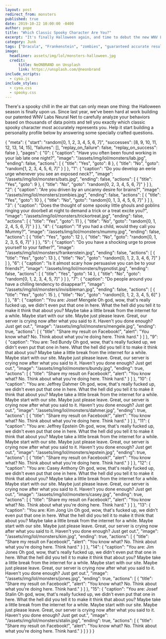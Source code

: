 ```yaml
---
layout: post
redirect_from: monsters
published: true
date: 2019-10-22 10:00:00 -0400
author: pope
title: "Which Classic Spooky Character Are You?"
excerpt: "It's finally Halloween again, and time to debut the new WNV Labs Neural Net which uses thousands of detailed data points to tell you which classic spooky character most accurately represents you!"
category: Junk
tags: ["Dracula", "Frankenstein", "zombies", "guaranteed accurate results", "choose your own adventure", "2spooky4me", "Spooky Behavior", "spooky scary skeletons", "Halloween"]
image:
  headliner: assets/img/lol/monsters-halloween.jpg
  credit: 
      title: NeONBRAND on Unsplash
      link: https://unsplash.com/@neonbrand
include_scripts:
  - cyoa.js
include_styles:
  - cyoa.css
  - spooky.css
---
```


<link href="https://fonts.googleapis.com/css?family=DM+Serif+Display|Nosifer&display=swap" rel="stylesheet">

There's a spooky chill in the air that can only mean one thing: the Halloween season is finally upon us. Since last year, we've been hard at work building our patented WNV Labs Neural Net to carefully analyze your behaviors based on thousands of data points and tell you exactly which classic spooky character most accurately represents you. Help it start building a personality profile below by answering some specially crafted questions.

<div id="adventure">
{
  "meta": {
    "start": "random[0, 1, 2, 3, 4, 5, 6, 7]",
    "successes": [8, 9, 10, 11, 12, 13, 14, 15],
    "failures": [],
    "replay_on_failure": false,
    "replay_on_success": false
  },
  "pages": {
    "0": {
      "caption": "Have you often been found <span class=\"spooky\">working in your lab late one night</span>?",
      "image": "/assets/img/lol/monsters/lab.jpg",
      "ending": false,
      "actions": [
        {
          "title": "Yes",
          "goto": 8
        },
        {
          "title": "No",
          "goto": "random[1, 2, 3, 4, 5, 6, 7]"
        }
      ]
    },
    "1": {
      "caption": "Do you develop an <span class=\"spooky\">eerie urge</span> whenever you see an <span class=\"spooky\">exposed neck</span>?",
      "image": "/assets/img/lol/monsters/bats.jpg",
      "ending": false,
      "actions": [
        {
          "title": "Yes",
          "goto": 9
        },
        {
          "title": "No",
          "goto": "random[0, 2, 3, 4, 5, 6, 7]"
        }
      ]
    },
    "2": {
      "caption": "Are you driven by an <span class=\"spooky\">uncanny desire for brains</span>?",
      "image": "/assets/img/lol/monsters/zombies.jpg",
      "ending": false,
      "actions": [
        {
          "title": "Yes",
          "goto": 10
        },
        {
          "title": "No",
          "goto": "random[0, 1, 3, 4, 5, 6, 7]"
        }
      ]
    },
    "3": {
      "caption": "Does the thought of some <span class=\"spooky\">spooky little ghouls and goblins</span> ringing your doorbell at night to demand a <span class=\"spooky\">trick or a treat</span> excite you?",
      "image": "/assets/img/lol/monsters/trickortreat.jpg",
      "ending": false,
      "actions": [
        {
          "title": "Yes",
          "goto": 11
        },
        {
          "title": "No",
          "goto": "random[0, 1, 2, 4, 5, 6, 7]"
        }
      ]
    },
    "4": {
      "caption": "If you had a child, would they call you <span class=\"spooky\">Mummy</span>?",
      "image": "/assets/img/lol/monsters/mummy.jpg",
      "ending": false,
      "actions": [
        {
          "title": "Yes",
          "goto": 12
        },
        {
          "title": "No",
          "goto": "random[0, 1, 2, 3, 5, 6, 7]"
        }
      ]
    },
    "5": {
      "caption": "Do you have a <span class=\"spooky\">shocking urge</span> to prove yourself to your father?",
      "image": "/assets/img/lol/monsters/frankenstein.jpg",
      "ending": false,
      "actions": [
        {
          "title": "Yes",
          "goto": 13
        },
        {
          "title": "No",
          "goto": "random[0, 1, 2, 3, 4, 6, 7]"
        }
      ]
    },
    "6": {
      "caption": "Is it almost <span class=\"spooky\">scary</span> how persuasive you can be to your friends?",
      "image": "/assets/img/lol/monsters/hypnotist.jpg",
      "ending": false,
      "actions": [
        {
          "title": "Yes",
          "goto": 14
        },
        {
          "title": "No",
          "goto": "random[0, 1, 2, 3, 4, 5, 7]"
        }
      ]
    },
    "7": {
      "caption": "Do people around you have a <span class=\"spooky\">chilling</span> tendency to <span class=\"spooky\">disappear</span>?",
      "image": "/assets/img/lol/monsters/invisibleman.jpg",
      "ending": false,
      "actions": [
        {
          "title": "Yes",
          "goto": 15
        },
        {
          "title": "No",
          "goto": "random[0, 1, 2, 3, 4, 5, 6]"
        }
      ]
    },
    "8": {
      "caption": "<span class=\"unspooky\">You are: Josef Mengele</span> Oh god, wow, that's really fucked up, we didn't even put that one in here. What the hell did you tell it to make it think that about you? Maybe take a little break from the internet for a while. Maybe start with our site. Maybe just please leave. Great, our server is crying now after what you said to it. Haven't you done enough? Just get out.",
      "image": "/assets/img/lol/monsters/mengele.jpg",
      "ending": true,
      "actions": [
        {
          "title": "Share my result on Facebook!",
          "alert": "You know what? No. Think about what you're doing here. Think hard."
        }
      ]
    },
    "9": {
      "caption": "<span class=\"unspooky\">You are: Ted Bundy</span> Oh god, wow, that's really fucked up, we didn't even put that one in here. What the hell did you tell it to make it think that about you? Maybe take a little break from the internet for a while. Maybe start with our site. Maybe just please leave. Great, our server is crying now after what you said to it. Haven't you done enough? Just get out.",
      "image": "/assets/img/lol/monsters/bundy.jpg",
      "ending": true,
      "actions": [
        {
          "title": "Share my result on Facebook!",
          "alert": "You know what? No. Think about what you're doing here. Think hard."
        }
      ]
    },
    "10": {
      "caption": "<span class=\"unspooky\">You are: Jeffrey Dahmer</span> Oh god, wow, that's really fucked up, we didn't even put that one in here. What the hell did you tell it to make it think that about you? Maybe take a little break from the internet for a while. Maybe start with our site. Maybe just please leave. Great, our server is crying now after what you said to it. Haven't you done enough? Just get out.",
      "image": "/assets/img/lol/monsters/dahmer.jpg",
      "ending": true,
      "actions": [
        {
          "title": "Share my result on Facebook!",
          "alert": "You know what? No. Think about what you're doing here. Think hard."
        }
      ]
    },
    "11": {
      "caption": "<span class=\"unspooky\">You are: Jeffrey Epstein</span> Oh god, wow, that's really fucked up, we didn't even put that one in here. What the hell did you tell it to make it think that about you? Maybe take a little break from the internet for a while. Maybe start with our site. Maybe just please leave. Great, our server is crying now after what you said to it. Haven't you done enough? Just get out.",
      "image": "/assets/img/lol/monsters/epstein.jpg",
      "ending": true,
      "actions": [
        {
          "title": "Share my result on Facebook!",
          "alert": "You know what? No. Think about what you're doing here. Think hard."
        }
      ]
    },
    "12": {
      "caption": "<span class=\"unspooky\">You are: Casey Anthony</span> Oh god, wow, that's really fucked up, we didn't even put that one in here. What the hell did you tell it to make it think that about you? Maybe take a little break from the internet for a while. Maybe start with our site. Maybe just please leave. Great, our server is crying now after what you said to it. Haven't you done enough? Just get out.",
      "image": "/assets/img/lol/monsters/casey.jpg",
      "ending": true,
      "actions": [
        {
          "title": "Share my result on Facebook!",
          "alert": "You know what? No. Think about what you're doing here. Think hard."
        }
      ]
    },
    "13": {
      "caption": "<span class=\"unspooky\">You are: Kim Jong Un</span> Oh god, wow, that's fucked up, we didn't even put that one in here. What the hell did you tell it to make it think that about you? Maybe take a little break from the internet for a while. Maybe start with our site. Maybe just please leave. Great, our server is crying now after what you said to it. Haven't you done enough? Just get out.",
      "image": "/assets/img/lol/monsters/kim.jpg",
      "ending": true,
      "actions": [
        {
          "title": "Share my result on Facebook!",
          "alert": "You know what? No. Think about what you're doing here. Think hard."
        }
      ]
    },
    "14": {
      "caption": "<span class=\"unspooky\">You are: Jim Jones</span> Oh god, wow, that's really fucked up, we didn't even put that one in here. What the hell did you tell it to make it think that about you? Maybe take a little break from the internet for a while. Maybe start with our site. Maybe just please leave. Great, our server is crying now after what you said to it. Haven't you done enough? Just get out.",
      "image": "/assets/img/lol/monsters/jones.jpg",
      "ending": true,
      "actions": [
        {
          "title": "Share my result on Facebook!",
          "alert": "You know what? No. Think about what you're doing here. Think hard."
        }
      ]
    },
    "15": {
      "caption": "<span class=\"unspooky\">You are: Josef Stalin</span> Oh god, wow, that's really fucked up, we didn't even put that one in here. What the hell did you tell it to make it think that about you? Maybe take a little break from the internet for a while. Maybe start with our site. Maybe just please leave. Great, our server is crying now after what you said to it. Haven't you done enough? Just get out.",
      "image": "/assets/img/lol/monsters/stalin.jpg",
      "ending": true,
      "actions": [
        {
          "title": "Share my result on Facebook!",
          "alert": "You know what? No. Think about what you're doing here. Think hard."
        }
      ]
    }
  }
}
</div>